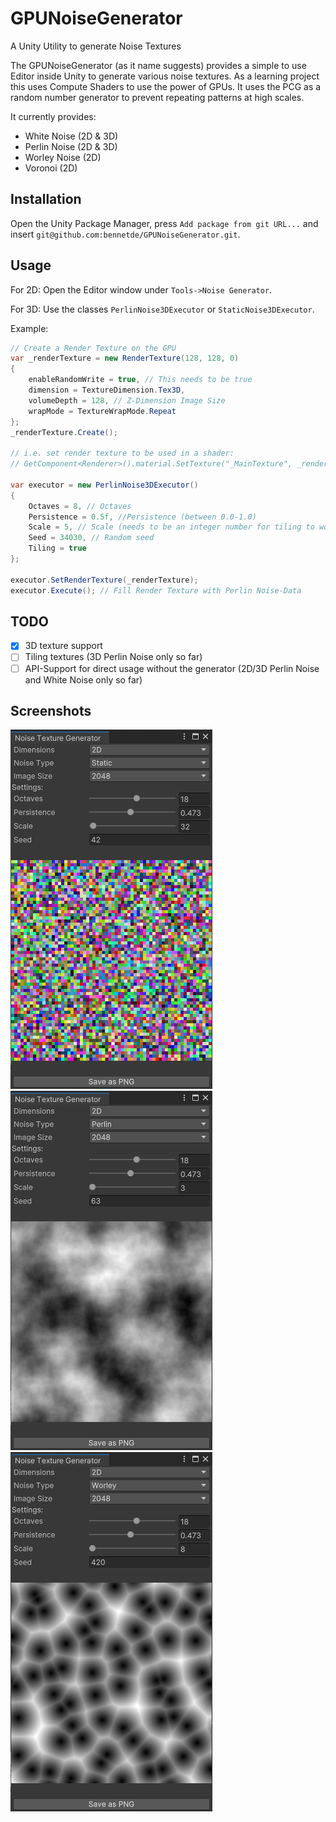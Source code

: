 # GPUNoiseGenerator
A Unity Utility to generate Noise Textures

The GPUNoiseGenerator (as it name suggests) provides a simple to use Editor inside Unity to generate various noise textures. As a learning project this uses Compute Shaders to use the power of GPUs. It uses the PCG as a random number generator to prevent repeating patterns at high scales.

It currently provides:
- White Noise (2D & 3D)
- Perlin Noise (2D & 3D)
- Worley Noise (2D)
- Voronoi (2D)

## Installation

Open the Unity Package Manager, press `Add package from git URL...` and insert `git@github.com:bennetde/GPUNoiseGenerator.git`. 


## Usage
For 2D: Open the Editor window under `Tools->Noise Generator`.

For 3D: Use the classes `PerlinNoise3DExecutor` or `StaticNoise3DExecutor`.

Example:
```csharp
// Create a Render Texture on the GPU
var _renderTexture = new RenderTexture(128, 128, 0)
{
    enableRandomWrite = true, // This needs to be true 
    dimension = TextureDimension.Tex3D,
    volumeDepth = 128, // Z-Dimension Image Size
    wrapMode = TextureWrapMode.Repeat
};
_renderTexture.Create();

// i.e. set render texture to be used in a shader:
// GetComponent<Renderer>().material.SetTexture("_MainTexture", _renderTexture);

var executor = new PerlinNoise3DExecutor()
{
    Octaves = 8, // Octaves
    Persistence = 0.5f, //Persistence (between 0.0-1.0)
    Scale = 5, // Scale (needs to be an integer number for tiling to work, otherwise it can be a floating point number)
    Seed = 34030, // Random seed
    Tiling = true
};

executor.SetRenderTexture(_renderTexture);
executor.Execute(); // Fill Render Texture with Perlin Noise-Data
```
## TODO

- [X] 3D texture support
- [ ] Tiling textures (3D Perlin Noise only so far)
- [ ] API-Support for direct usage without the generator (2D/3D Perlin Noise and White Noise only so far)

## Screenshots
![Example of the editor generating white noise](https://github.com/bennetde/GPUNoiseGenerator/blob/main/Documentation/Screenshots/EditorNoise.png)
![Example of the editor generating perlin noise](https://github.com/bennetde/GPUNoiseGenerator/blob/main/Documentation/Screenshots/EditorPerlin.png)
![Example of the editor generating worley noise](https://github.com/bennetde/GPUNoiseGenerator/blob/main/Documentation/Screenshots/EditorVoronoi.png)

